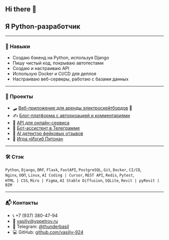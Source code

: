 ## Hi there 👋

## Я Python-разработчик

---

### 🧰 Навыки

- Создаю бэкенд на Python, используя Django  
- Пишу чистый код, покрываю автотестами  
- Создаю и настраиваю API  
- Использую Docker и CI/CD для деплоя  
- Настраиваю веб-серверы, работаю с базами данных  

---

### 🚀 Проекты

- 🛹 [Веб-приложение для аренды электроскейтбордов](https://github.com/vasiliy-924/SkateGo_web-project)  🔄
- ✍️ [Блог-платформа с авторизацией и комментариями](https://github.com/vasiliy-924/django-sprint4)  
- 📡 [API для онлайн-сервиса](https://github.com/vasiliy-924/api-final-yatube)  
- 🤖 [Бот-ассистент в Телеграмме](https://github.com/vasiliy-924/homework-bot)  
- 🧠 [AI детектор фейковых отзывов](https://github.com/vasiliy-924/ai-fake-reviews-detector)  
- 🐍 [Игра «Изгиб Питона»](https://github.com/vasiliy-924/the_snake)  

---

### 🛠️ Стэк

`Python`, `Django`, `DRF`, `Flask`, `FastAPI`, `PostgreSQL`, `Git`, `Docker`, `CI/CD`,  
`Nginx`, `ООП`, `Linux`, `AI Coding | Cursor`, `REST API`, `Redis`, `Pytest`,  
`HTML | CSS`, `Miro | Figma`, `AI Stable Diffusion`, `SQLite`, `Revit | pyRevit | BIM`

---

### 📬 Контакты

- 📞 +7 (937) 380-47-94  
- 📧 vasiliy@vppetrov.ru  
- 💬 Telegram: [@thunderbasil](https://t.me/thunderbasil)  
- 💻 GitHub: [github.com/vasiliy-924](https://github.com/vasiliy-924)
